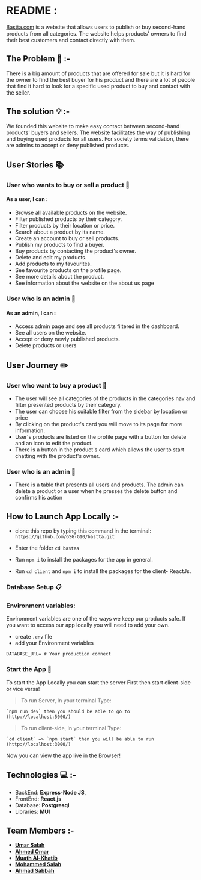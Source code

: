 # README : 

[Bastta.com](https://bastta.herokuapp.com/) is a website that allows users to publish or buy second-hand products from all categories. The website helps products' owners to find their best customers and contact directly with them.

## **The Problem** :no_entry_sign: :-
There is a big amount of products that are offered for sale but it is hard for the owner to find the best buyer for his product and there are a lot of people that find it hard to look for a specific used product to buy and contact with the seller.

## **The solution** :bulb: :-
We founded this website to make easy contact between second-hand products' buyers and sellers. The website facilitates the way of publishing and buying used products for all users. For society terms validation, there are admins to accept or deny published products.

## **User Stories**  :books: 

### **User who wants to buy or sell a product** :book: 
   #### As a user, I can : 
*  Browse all available products on the website.
*  Filter published products by their category.
*  Filter products by their location or price.
*  Search about a product by its name.
*  Create an account to buy or sell products.
*  Publish my products to find a buyer.
*  Buy products by contacting the product's owner.
*  Delete and edit my products.
*  Add products to my favourites.
*  See favourite products on the profile page.
*  See more details about the product.
*  See information about the website on the about us page

### **User who is an admin** :1234: 
   #### As an admin, I can : 
* Access admin page and see all products filtered in the dashboard.
* See all users on the website.
* Accept or deny newly published products.
* Delete products or users


## **User Journey**  :pencil2:

### **User who want to buy a product** :book:
* The user will see all categories of the products in the categories nav and filter presented products by their category.
* The user can choose his suitable filter from the sidebar by location or price
* By clicking on the product's card you will move to its page for more information.
* User's products are listed on the profile page with a button for delete and an icon to edit the product.
* There is a button in the product's card which allows the user to start chatting with the product's owner.

### **User who is an admin** :1234:
*    There is a table that presents all users and products. The admin can delete a product or a user when he presses the delete button and confirms his action

## **How to Launch App Locally** :-

*  clone this repo by typing this command in the terminal:  
`https://github.com/GSG-G10/bastta.git`

* Enter the folder `cd bastaa`

*  Run `npm i` to install the packages for the app in general.

*  Run `cd client` and `npm i` to install the packages for the client- ReactJs.

### Database Setup  :clipboard:


### **Environment variables:**
Environment variables are one of the ways we keep our products safe. If you want to access our app locally you will need to add your own.
- create `.env` file
- add your Environment variables
```shell=
DATABASE_URL= # Your production connect
```

### Start the App :electric_plug:

To start the App Locally you can start the server First then start client-side or vice versa!
> To run Server, In your terminal Type: 

    `npm run dev` then you should be able to go to (http://localhost:5000/) 
> To run client-side, In your terminal Type:

    `cd client` => `npm start` then you will be able to run (http://localhost:3000/) 

Now you can view the app live in the Browser!

## **Technologies** :computer: :-

- BackEnd: **Express-Node JS**, 
- FrontEnd: **React.js**
- Database: **Postgresql**
- Libraries: **MUI**

## **Team Members** :-

- **[Umar Salah](https://github.com/umarsalah)**
- **[Ahmed Omar](https://github.com/Ahmad-Omar)**
- **[Muath Al-Khatib](https://github.com/muathkhatib)**
- **[Mohammed Salah](https://github.com/mohammedsalah7)**
- **[Ahmad Sabbah](https://github.com/ahmadfarid-059)**
